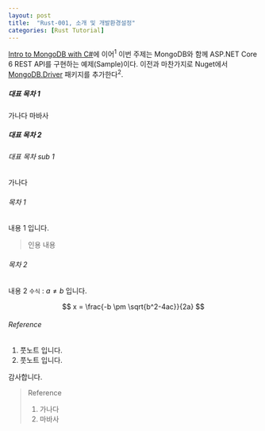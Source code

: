 ```yaml
---
layout: post
title:  "Rust-001, 소개 및 개발환경설정"
categories: [Rust Tutorial]
---
```


[Intro to MongoDB with C#](https://msjo.kr/2020/04/12/1/)에 이어<sup>1</sup> 이번 주제는 MongoDB와 함께 ASP.NET Core 6 REST API를 구현하는 예제(Sample)이다. 이전과 마찬가지로 Nuget에서 [MongoDB.Driver](https://www.nuget.org/packages/MongoDB.Driver) 패키지를 추가한다<sup>2</sup>.

<!--more-->

##### 대표 목차 1

가나다 마바사

##### 대표 목차 2

###### 대표 목차 sub 1

가나다

###### 목차 1

내용 1 입니다.

> 인용 내용

###### 목차 2

내용 2 `수식` : $a \neq b$ 입니다.

$$
x = \frac{-b \pm \sqrt{b^2-4ac}}{2a}
$$

###### Reference

1. 풋노트 입니다.
2. 풋노트 입니다.

감사합니다.

> Reference
> 1. 가나다
> 2. 마바사
